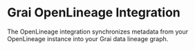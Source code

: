 # Grai OpenLineage Integration

The OpenLineage integration synchronizes metadata from your OpenLineage instance into your Grai data lineage graph.

